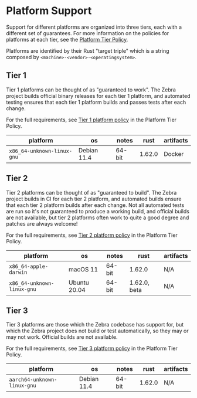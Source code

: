# Platform Support

Support for different platforms are organized into three tiers, each with a
different set of guarantees. For more information on the policies for platforms
at each tier, see the [Platform Tier Policy](platform-tier-policy.md).

Platforms are identified by their Rust "target triple" which is a string composed by
`<machine>-<vendor>-<operatingsystem>`.

## Tier 1

Tier 1 platforms can be thought of as "guaranteed to work". The Zebra project
builds official binary releases for each tier 1 platform, and automated testing
ensures that each tier 1 platform builds and passes tests after each change.

For the full requirements, see [Tier 1 platform policy](platform-tier-policy.md#tier-1-platform-policy) in the Platform Tier Policy.

| platform | os | notes | rust | artifacts
| -------|-------|-------|-------|-------
| `x86_64-unknown-linux-gnu` | Debian 11.4 | 64-bit | 1.62.0 | Docker

## Tier 2

Tier 2 platforms can be thought of as "guaranteed to build". The Zebra project
builds in CI for each tier 2 platform, and automated builds ensure that each
tier 2 platform builds after each change. Not all automated tests are run so it's
not guaranteed to produce a working build, and official builds are not available,
but tier 2 platforms often work to quite a good degree and patches are always
welcome!

For the full requirements, see [Tier 2 platform policy](platform-tier-policy.md#tier-2-platform-policy) in the Platform Tier Policy.

| platform | os | notes | rust | artifacts
| -------|-------|-------|-------|-------
| `x86_64-apple-darwin` | macOS 11 | 64-bit | 1.62.0 | N/A
| `x86_64-unknown-linux-gnu` | Ubuntu 20.04 | 64-bit | 1.62.0, beta | N/A

## Tier 3

Tier 3 platforms are those which the Zebra codebase has support for, but which
the Zebra project does not build or test automatically, so they may or may not
work. Official builds are not available.

For the full requirements, see [Tier 3 platform policy](platform-tier-policy.md#tier-3-platform-policy) in the Platform Tier Policy.

| platform | os | notes | rust | artifacts
| -------|-------|-------|-------|-------
| `aarch64-unknown-linux-gnu` | Debian 11.4 | 64-bit | 1.62.0 | N/A
